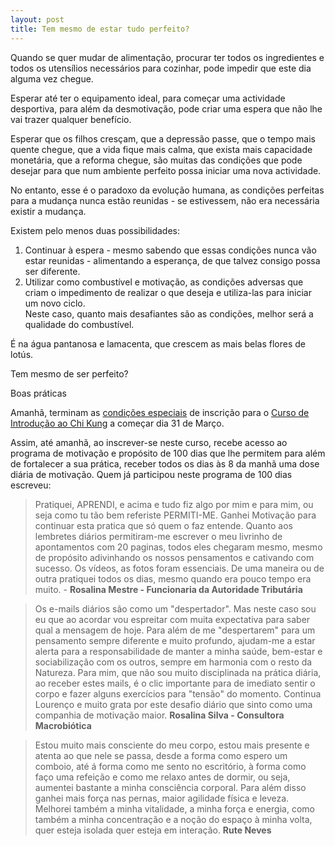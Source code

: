 ```yaml
---
layout: post
title: Tem mesmo de estar tudo perfeito?
---
```

Quando se quer mudar de alimentação, procurar ter todos os ingredientes e todos os utensílios necessários para cozinhar, pode impedir que este dia alguma vez chegue. 

Esperar até ter o equipamento ideal, para começar uma actividade desportiva, para além da desmotivação, pode criar uma espera que não lhe vai trazer qualquer benefício.

Esperar que os filhos cresçam, que a depressão passe, que o tempo mais quente chegue, que a vida fique mais calma, que exista mais capacidade monetária, que a reforma chegue, são muitas das condições que pode desejar para que num ambiente perfeito possa iniciar uma nova actividade. 

No entanto, esse é o paradoxo da evolução humana, as condições perfeitas para a mudança nunca estão reunidas - se estivessem, não era necessária existir a mudança. 

Existem pelo menos duas possibilidades: 

1. Continuar à espera - mesmo sabendo que essas condições nunca vão estar reunidas - alimentando a esperança, de que talvez consigo possa ser diferente. 
2. Utilizar como combustível e motivação, as condições adversas que criam o impedimento de realizar o que deseja e utiliza-las para iniciar um novo ciclo.    
Neste caso, quanto mais desafiantes são as condições, melhor será a qualidade do combustível.

É na água pantanosa e lamacenta, que crescem as mais belas flores de lotús.

Tem mesmo de ser perfeito?  

Boas práticas

Amanhã, terminam as [condições especiais](http://lourencoazevedo.com/zero.html#signup) de inscrição para o [Curso de Introdução ao Chi Kung](http://lourencoazevedo.com/zero.html) a começar dia 31 de Março.

Assim, até amanhã, ao inscrever-se neste curso, recebe acesso ao programa de motivação e propósito de 100 dias que lhe permitem para além de fortalecer a sua prática, receber todos os dias às 8 da manhã uma dose diária de motivação. 
Quem já participou neste programa de 100 dias escreveu:

>Pratiquei, APRENDI, e acima e tudo fiz algo por mim e para mim, ou seja como tu tão bem referiste PERMITI-ME.
Ganhei Motivação para continuar esta pratica que só quem o faz entende.
Quanto aos lembretes diários permitiram-me escrever o meu livrinho de apontamentos com 20 paginas, todos eles chegaram mesmo, mesmo de propósito adivinhando os nossos pensamentos e cativando com sucesso.
Os vídeos, as fotos foram essenciais.
De uma maneira ou de outra pratiquei todos os dias, mesmo quando era pouco tempo era muito. - **Rosalina Mestre - Funcionaria da Autoridade Tributária**

>Os e-mails diários são como um "despertador". Mas neste caso sou eu que ao acordar vou espreitar com muita expectativa para saber qual a mensagem de hoje.
Para além de me "despertarem" para um pensamento sempre diferente e muito profundo, ajudam-me a estar alerta para a responsabilidade de manter a minha saúde, bem-estar e sociabilização com os outros, sempre em harmonia com o resto da Natureza.
Para mim, que não sou muito disciplinada na prática diária, ao receber estes mails, é o clic importante para de imediato sentir o corpo e fazer alguns exercícios para "tensão" do momento.
Continua Lourenço e muito grata por este desafio diário que sinto como uma companhia de motivação maior. **Rosalina Silva - Consultora Macrobiótica**

>Estou muito mais consciente do meu corpo, estou mais presente e atenta ao que nele se passa, desde a forma como espero um comboio, até á forma como me sento no escritório, à forma como faço uma refeição e como me relaxo antes de dormir, ou seja, aumentei bastante a minha consciência corporal. Para além disso ganhei mais força nas pernas, maior agilidade física e leveza. Melhorei também a minha vitalidade, a minha força e energia, como também a minha concentração e a noção do espaço à minha volta, quer esteja isolada quer esteja em interação. **Rute Neves**

